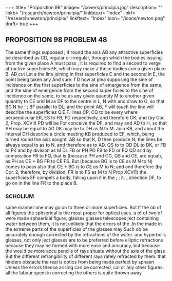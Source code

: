 +++
title= "Proposition 98"
image= "/covers/principia.jpg"
description= ""
linkb= "/research/newton/principia/"
linkbtext= "Index"
linkf= "/research/newton/principia/"
linkftext= "Index"
icon= "/icons/newton.png"
draft= true
+++

## PROPOSITION 98 PROBLEM 48

The same things supposed ; if round the axis AB any attractive superficies be described as CD, regular or irregular, through which the bodies issuing from the given place A must
pass ; it is required to find a second
to
verge
attractive superficies
EF, which may make
J
those bodies con
a given place B.
AB cut
Let a
the
line joining
in
first superficies
C
and
the second in E, the point
being taken any
And
sure.
f
D
how
at plea
supposing the
sine of incidence on the first
superficies
to
the
sine
of
emergence from the same, and the sine of emergence from the second super
ficies to the sine of incidence on the same, to be as any given quantity
M
to another given quantity
to CE
arid
M
as
DF
to
the centre
in L,
N
with
and draw
to G, so that
BG
N
be
;
;
BF
parallel to
DL;
and the point
AB,
F
will touch the line
will describe the superficies
Q.E.F.
lines CP, CQ to be every where perpendicular
ER, ES to FB, FD respectively, and therefore
CK; and (by Cor. 2, Prop. XCVII) PD will be
For conceive the
DF, and
may
and AD to H, so that AH may be equal to AG
DK may be to DH as N to M. Join KB, and about
the interval DH describe a circle meeting KB produced
to
EF, which, being turned round the axis
sought.
AB
so that
K,
D
then produce
N;
the lines
be always equal to
as
to N, and therefore as
to
AD,
QS
to
to
QD
DL to DK, or FB to FK and by division as
M
DL FB or PH PD FB to FD or FQ QD arid by composition
FB to FQ, that is (because PH and CG, QS and CE, are equal),
as PH
as CE + BG
FR to CE FS. But (because BG is to CE as M
N to N) comes to pass also that CE + BG is to CE as M to N; and
and therefore (by Cor. 2,
therefore, by division, FR is to FS as M to N
Prop XCVI1) the superficies EF compels a body, falling upon it in the
;
;
it.
;
direction
DF,
to
go on in the line
FR
to the place B.


### SCHOLIUM

same manner one may go on to three or more superficies. But
If the ob
of all figures the sphserical is the most proper for optical uses.
a
of
of
two
of
were
made
sphaerical
figure,
glasses
glasses
telescopes
ject
containing water between them, it is not unlikely that the errors of the
,In the
made in the extreme parts of the superficies of the glasses may
Such ob
be accurately enough corrected by the refractions of the water.
and hyperbolic glasses, not only
ject glasses are to be preferred before elliptic
refractions
because they may be formed with more ease and accuracy, but because the
would be more accu
pencils of rays situate without the axis of the glass
But the different refrangibility of different raya
rately refracted by them.
that
hinders
obstacle
the
real
is
optics from being made perfect by sphaeri
Unless the errors thence arising can be corrected,
cal or any other figures.
all the labour spent in correcting the others
is quite thrown away.